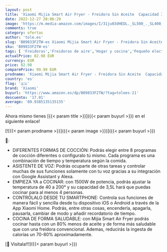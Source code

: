 ```yaml
---
layout: post
title: 'Xiaomi Mijia Smart Air Fryer - Freidora Sin Aceite  Capacidad 3.5 L  regulable 40-200  Apagado automático  Pantalla OLED  1500W  Asistente de voz Google y Alexa integrado  Blanco  Versión Española'
date: 2022-12-27 20:06:29
image: 'https://m.media-amazon.com/images/I/31ju03dHEDL._SL500_._SL400_.jpg'
comments: true
category: ofertas
author: 'tole.es'
slug: 'B09833F2TW-es Xiaomi Mijia Smart Air Fryer - Freidora Sin Aceite...'
sku: 'B09833F2TW-es'
tags: [ 'Freidoras','Freidoras de aire','Hogar y cocina','Pequeño electrodoméstico','alexa','xiaomi','🇪🇸', ]
actualPrice: 82.98 EUR
currency: EUR
price: 82.98
comparePrice: 99.99 EUR
prodname: 'Xiaomi Mijia Smart Air Fryer - Freidora Sin Aceite  Capacidad 3.5 L  regulable 40-200  Apagado automático  Pantalla OLED  1500W  Asistente de voz Google y Alexa integrado  Blanco  Versión Española'
country: 'es'
flag: '🇪🇸'
brand: 'Xiaomi'
buyurl: 'https://www.amazon.es/dp/B09833F2TW/?tag=tolees-21'
descuento: '17.01'
average: '89.9385135135135'
---
```


Ahora mismo tienes [{{< param title >}}]({{< param buyurl >}}) en el siguiente enlace!

[![{{< param prodname >}}]({{< param image >}})]({{< param buyurl >}})

🔎:

- DIFERENTES FORMAS DE COCCIÓN: Podrás elegir entre 8 programas de cocción diferentes o configuralo tú mismo. Cada programa es una combinación de tiempo y temperatura según la comida.
- ASISTENTE DE VOZ: Podrás ocuparte de otras tareas y controlar muchas de sus funciones solamente con tu voz gracias a su integración con Google Assistant y Alexa.
- EMPIEZA YA a COCINAR: con 1500W de potencia, podrás ajustar la temperatura de 40 a 200° y su capacidad de 3,5L hará que puedas cocinar para al menos 4 personas.
- CONTRÓLALO DESDE TU SMARTPHONE: Controla sus funciones de manera fácil y sencilla desde tu dispositivo iOS o Android a través de la App Xiaomi Home. Podrás, entre otras cosas, encenderla, apagarla, pausarla, cambiar de modo y añadir recordatorio de tiempo.
- COCINA DE FORMA SALUDABLE: con Mijia Smart Air Fryer podrás cocinar hasta con un 80% menos de aceite y de forma más saludable que con una freídora convencional. Ademas, reducirás la ingesta de calorías un 70-80% aproximadamente.

[🛒 Visítala!!!]({{< param buyurl >}})
